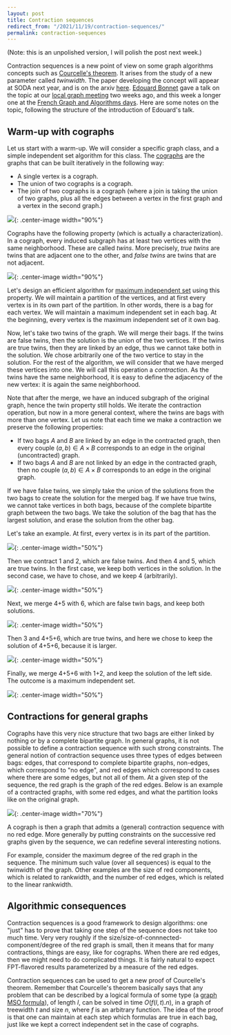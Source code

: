 ```yaml
---
layout: post
title: Contraction sequences
redirect_from: "/2021/11/19/contraction-sequences/"
permalink: contraction-sequences
---
```


(Note: this is an unpolished version, I will polish the post next week.)

Contraction sequences is a new point of view on some graph algorithms 
concepts such as 
[Courcelle's theorem](https://en.wikipedia.org/wiki/Courcelle%27s_theorem). 
It arises from the study of a new 
parameter called *twinwidth*. 
The paper developing the concept will appear at SODA next year, and is on 
the arxiv [here](https://arxiv.org/abs/2111.00282).
[Edouard Bonnet](https://perso.ens-lyon.fr/edouard.bonnet/) 
gave a talk on the topic at our 
[local graph meeting](https://perso.liris.cnrs.fr/lfeuilloley/graph-meeting.html) two weeks 
ago, and this week a longer one at the 
[French Graph and Algorithms days](https://jga2021.sciencesconf.org/).
Here are some notes on the topic, following the structure of the introduction 
of Edouard's talk.

## Warm-up with cographs

Let us start with a warm-up. We will consider a specific graph class, and a 
simple independent set algorithm for this class.
The [cographs](https://en.wikipedia.org/wiki/Cograph) 
are the graphs that can be built iteratively in the following 
way: 

* A single vertex is a cograph.
* The union of two cographs is a cograph.
* The join of two cographs is a cograph (where a join is taking the union of 
two graphs, plus all the edges between a vertex in the first graph and a 
vertex in the second graph.)

![](../assets/cograph-construction.png){: .center-image width="90%"}

Cographs have the following property (which is actually a characterization). 
In a cograph, every induced subgraph has at least two 
vertices with the same neighborhood. 
These are called *twins*. 
More precisely, *true twins* are twins that are adjacent one to the other, 
and *false twins* are twins that are not adjacent.

![](../assets/twins-true-false.png){: .center-image width="90%"}

Let's design an efficient algorithm for 
[maximum independent set](https://en.wikipedia.org/wiki/Independent_set_(graph_theory)) 
using this property. 
We will maintain a partition of the vertices, 
and at first every vertex is in its own part of the partition. 
In other words, there is a bag for each vertex. 
We will maintain a maximum independent set in each bag. At the beginning, 
every vertex is the maximum independent set of it own bag.

Now, let's take two twins of the graph. 
We will merge their bags. 
If the twins are false twins, then the solution is the union of the two 
vertices. 
If the twins are true twins, then they are linked by an edge, thus we cannot 
take both in the solution. We chose arbitrarily one of the two vertice to
stay in the solution. 
For the rest of the algorithm, we will consider that we have merged these 
vertices into one. We will call this operation a *contraction*.
As the twins have the same neighborhood, it is easy to define the adjacency 
of the new vertex: it is again the same neighborhood.

Note that after the merge, we have an induced subgraph of the original 
graph, hence the twin property still holds. We iterate the contraction operation, 
but now in a more general context, where the twins are bags with more than 
one vertex. 
Let us note that each time we make a contraction we preserve the 
following properties: 

* If two bags $A$ and $B$ are linked by an edge in the 
contracted graph, then every couple $(a,b) \in A\times B$ corresponds to an 
edge in the original (uncontracted) graph.
* If two bags $A$ and $B$ are not linked by an edge in the contracted graph, 
then no couple $(a,b) \in A\times B$ corresponds to an edge in the original 
graph.

If we have false twins, we simply take the union of the solutions
from the two bags to create the solution for the merged bag. 
If we have true twins, we cannot take vertices in both bags, because of the 
complete bipartite graph between the two bags. 
We take the solution of the bag that has the largest solution, and erase 
the solution from the other bag.

Let's take an example. At first, every vertex is in its part of the 
partition.

![](../assets/cographe-algo-1.png){: .center-image width="50%"}

Then we contract 1 and 2, which are false twins. And then 4 and 5, which are
true twins. In the first case, we keep both vertices in the solution. 
In the second case, we have to chose, and we keep 4 (arbitrarily). 

![](../assets/cographe-algo-2.png){: .center-image width="50%"}

Next, we merge 4+5 with 6, which are false twin bags, and keep both solutions. 

![](../assets/cographe-algo-3.png){: .center-image width="50%"}

Then 3 and 4+5+6, which are true twins, and here we chose to keep the 
solution of 4+5+6, because it is larger. 

![](../assets/cographe-algo-4.png){: .center-image width="50%"}

Finally, we merge  4+5+6 with 1+2, and keep the solution of the left side.
The outcome is a maximum independent set.

![](../assets/cographe-algo-5.png){: .center-image width="50%"}

## Contractions for general graphs

Cographs have this very nice structure that two bags are either linked by 
nothing or by a complete bipartite graph. 
In general graphs, it is not possible to define a contraction sequence 
with such strong constraints. 
The general notion of contraction sequence uses three types of edges between 
bags: edges, that correspond to complete bipartite graphs, non-edges, which
correspond to "no edge", and red edges which correspond to cases where there 
are some edges, but not all of them.
At a given step of the sequence, the red graph is the graph of the red edges.
Below is an example of a contracted graphs, with some red edges, and what
the partition looks like on the original graph.

![](../assets/contraction-2.png){: .center-image width="70%"}

A cograph is then a graph that admits a (general) contraction sequence with
no red edge. More generally by putting constraints on the successive red 
graphs given by the sequence, we can redefine several interesting notions. 

For example, consider the maximum degree of the red graph in the sequence. 
The minimum such value (over all sequences) is equal to the twinwidth of 
the graph. 
Other examples are the size of red components, which is related to
rankwidth, and the number of red edges, which is related to the 
linear rankwidth.

## Algorithmic consequences

Contraction sequences is a good framework to design algorithms: one "just" 
has to prove that taking one step of the sequence does not take too much 
time. 
Very very roughly if the size/size-of-connnected-component/degree of the 
red graph is small, then it means that for many contractions, things are 
easy, like for cographs. 
When there are red edges, then we might need to do complicated things. 
It is fairly natural to expect FPT-flavored results parameterized by a
measure of the red edges.

Contraction sequences can be used to get a new proof of Courcelle's theorem.
Remember that Courcelle's theorem basically says that any problem that
can be described by a logical formula of some type (a 
[graph MSO formula](https://en.wikipedia.org/wiki/Logic_of_graphs)), 
of length $l$, can be 
solved in time $O(f(l,t).n)$, in a graph of treewidth $t$ and size $n$, 
where $f$ is an arbitrary function. 
The idea of the proof is that one can maintain at each step which formulas 
are true in each bag, just like we kept a correct independent set in 
the case of cographs.
 











